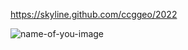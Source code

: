 https://skyline.github.com/ccggeo/2022


![name-of-you-image](https://c1.staticflickr.com/7/6088/6059820946_db796635f0_b.jpg)
<!--
**ccggeo/ccggeo** is a ✨ _special_ ✨ repository because its `README.md` (this file) appears on your GitHub profile.

Here are some ideas to get you started:

- 🔭 I’m currently working on ...
- 🌱 I’m currently learning ...
- 👯 I’m looking to collaborate on ...
- 🤔 I’m looking for help with ...
- 💬 Ask me about ...
- 📫 How to reach me: ...
- 😄 Pronouns: ...
- ⚡ Fun fact: ...
-->
